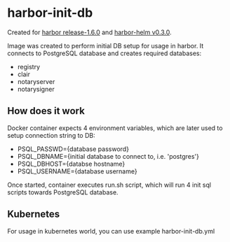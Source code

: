 # harbor-init-db

Created for [harbor release-1.6.0](https://github.com/goharbor/harbor/tree/release-1.6.0) and [harbor-helm v0.3.0](https://github.com/goharbor/harbor-helm/tree/0.3.0).

Image was created to perform initial DB setup for usage in harbor. It connects to PostgreSQL database and creates required databases:
- registry
- clair
- notaryserver
- notarysigner

## How does it work
Docker container expects 4 environment variables, which are later used to setup connection string to DB:
- PSQL_PASSWD={database password}
- PSQL_DBNAME={initial database to connect to, i.e. 'postgres'}
- PSQL_DBHOST={databse hostname}
- PSQL_USERNAME={database username}

Once started, container executes run.sh script, which will run 4 init sql scripts towards PostgreSQL database.

## Kubernetes
For usage in kubernetes world, you can use example harbor-init-db.yml

